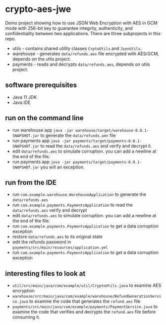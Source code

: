 # crypto-aes-jwe

Demo project showing how to use JSON Web Encryption with AES in GCM mode with 256-bit key to
guarantee integrity,  authenticity, and confidentiality between two applications. 
There are three subprojects in this repo.

* utils - contains shared utility classes `CrptoUtils` and `JsonUtils`.  
* warehouse - generates `data/refunds.aes` file encrypted with AES/GCM, depends on the utils project. 
* payments -  reads and decrypts `data/refunds.aes`, depends on utils project.

## software prerequisites 

* Java 11 JDK 
* Java IDE 

## run on the command line

* run warehouse app `java -jar warehouse/target/warehouse-0.0.1-SNAPSHOT.jar` to generate the 
  `data/refunds.aen` file
* run payments app `java -jar payments/target/payments-0.0.1-SNAPSHOT.jar` to read the 
  `data/refunds.aes` and verify and decrypt it.
* edit `data/refunds.aes` to simulate corruption. you can add a newline at the end of the file.
* run payments app `java -jar payments/target/payments-0.0.1-SNAPSHOT.jar` you will an exception. 

## run from the IDE 

* run `com.example.warehouse.WarehouseApplication` to generate the `data/refunds.aes`
* run `com.example.payments.PaymentsApplication` to read the `data/refunds.aes`  verify and decrypt 
* edit `data/refunds.aes` to simulate corruption. you can add a newline at the end of the file.
* run `com.example.payments.PaymentsApplication` to get a data corruption exception 
* restore `data/refunds.aes` to its original state
* edit the refunds password in `payments/src/main/resources/application.yml`
* run `com.example.payments.PaymentsApplication` to get a data corruption exception 

## interesting files to look at 

* `util/src/main/java/com/example/util/CryptoUtils.java` to examine AES encryption
* `warehouse/src/main/java/com/example/warehouse/RefundGenerationService.java` to examine the code
that generates the `refund.aes` file
* `payments/src/main/java/com/example/payments/PaymentService.java` to examine the code that 
 verifies and decrypts the `refund.aes` file before consuming it.
